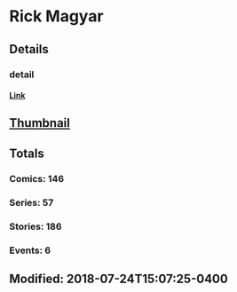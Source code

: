 # Rick  Magyar 
## Details
### detail
#### [Link](http://marvel.com/comics/creators/560/rick_magyar?utm_campaign=apiRef&utm_source=225578a89fc76f3d20fbffda5d17a88d)
## [Thumbnail](http://i.annihil.us/u/prod/marvel/i/mg/9/00/4bb52ca258f34.jpg)
## Totals
### Comics: 146
### Series: 57
### Stories: 186
### Events: 6
## Modified: 2018-07-24T15:07:25-0400